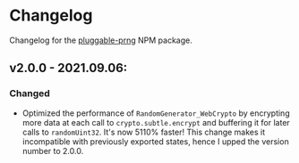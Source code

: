 # Changelog

Changelog for the [pluggable-prng](https://www.npmjs.com/package/pluggable-prng) NPM package.

## v2.0.0 - 2021.09.06:

### Changed

* Optimized the performance of `RandomGenerator_WebCrypto` by encrypting more data at each call to `crypto.subtle.encrypt` and buffering it for later calls to `randomUint32`. It's now 5110% faster! This change makes it incompatible with previously exported states, hence I upped the version number to 2.0.0.
